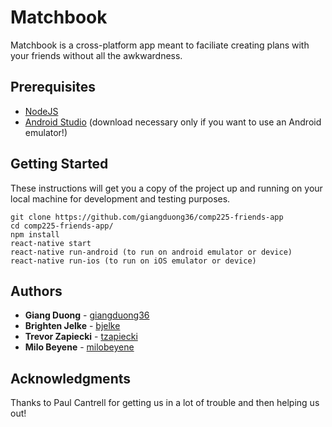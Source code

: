 # Matchbook
Matchbook is a cross-platform app meant to faciliate creating plans with your friends without all the awkwardness.

## Prerequisites

* [NodeJS](https://nodejs.org/en/download/)
* [Android Studio](https://developer.android.com/studio/index.html#downloads) (download necessary only if you want to use an Android emulator!)

## Getting Started

These instructions will get you a copy of the project up and running on your local machine for development and testing purposes.
```
git clone https://github.com/giangduong36/comp225-friends-app
cd comp225-friends-app/
npm install
react-native start
react-native run-android (to run on android emulator or device)
react-native run-ios (to run on iOS emulator or device)
```

## Authors

* **Giang Duong** - [giangduong36](https://github.com/giangduong36)
* **Brighten Jelke** - [bjelke](https://github.com/bjelke)
* **Trevor Zapiecki** - [tzapiecki](https://github.com/tzapiecki)
* **Milo Beyene** - [milobeyene](https://github.com/milobeyene)

## Acknowledgments

Thanks to Paul Cantrell for getting us in a lot of trouble and then helping us out!
